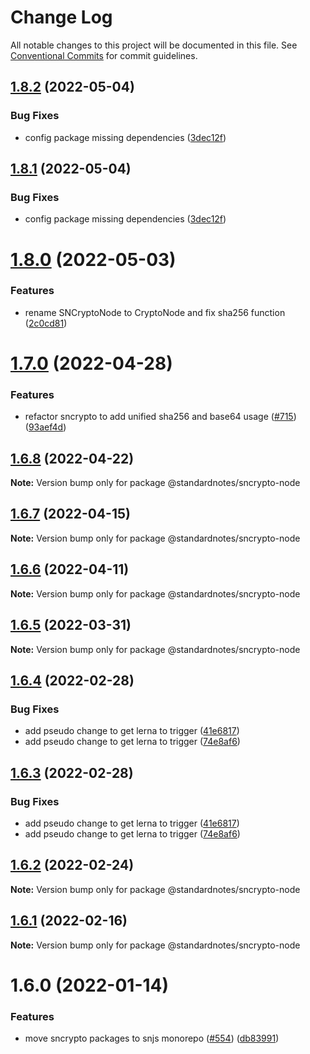 # Change Log

All notable changes to this project will be documented in this file.
See [Conventional Commits](https://conventionalcommits.org) for commit guidelines.

## [1.8.2](https://github.com/standardnotes/snjs/compare/@standardnotes/sncrypto-node@1.8.0...@standardnotes/sncrypto-node@1.8.2) (2022-05-04)


### Bug Fixes

* config package missing dependencies ([3dec12f](https://github.com/standardnotes/snjs/commit/3dec12fa4a83a8aed8419819eafb7c34795cb09f))





## [1.8.1](https://github.com/standardnotes/snjs/compare/@standardnotes/sncrypto-node@1.8.0...@standardnotes/sncrypto-node@1.8.1) (2022-05-04)


### Bug Fixes

* config package missing dependencies ([3dec12f](https://github.com/standardnotes/snjs/commit/3dec12fa4a83a8aed8419819eafb7c34795cb09f))





# [1.8.0](https://github.com/standardnotes/snjs/compare/@standardnotes/sncrypto-node@1.7.0...@standardnotes/sncrypto-node@1.8.0) (2022-05-03)


### Features

* rename SNCryptoNode to CryptoNode and fix sha256 function ([2c0cd81](https://github.com/standardnotes/snjs/commit/2c0cd81f952edfbe1f770534a269ddcaf9fa6678))





# [1.7.0](https://github.com/standardnotes/snjs/compare/@standardnotes/sncrypto-node@1.6.8...@standardnotes/sncrypto-node@1.7.0) (2022-04-28)


### Features

* refactor sncrypto to add unified sha256 and base64 usage  ([#715](https://github.com/standardnotes/snjs/issues/715)) ([93aef4d](https://github.com/standardnotes/snjs/commit/93aef4d39228a63f01aa90a88e5d28c3375ed707))





## [1.6.8](https://github.com/standardnotes/snjs/compare/@standardnotes/sncrypto-node@1.6.7...@standardnotes/sncrypto-node@1.6.8) (2022-04-22)

**Note:** Version bump only for package @standardnotes/sncrypto-node





## [1.6.7](https://github.com/standardnotes/snjs/compare/@standardnotes/sncrypto-node@1.6.6...@standardnotes/sncrypto-node@1.6.7) (2022-04-15)

**Note:** Version bump only for package @standardnotes/sncrypto-node





## [1.6.6](https://github.com/standardnotes/snjs/compare/@standardnotes/sncrypto-node@1.6.5...@standardnotes/sncrypto-node@1.6.6) (2022-04-11)

**Note:** Version bump only for package @standardnotes/sncrypto-node





## [1.6.5](https://github.com/standardnotes/snjs/compare/@standardnotes/sncrypto-node@1.6.4...@standardnotes/sncrypto-node@1.6.5) (2022-03-31)

**Note:** Version bump only for package @standardnotes/sncrypto-node





## [1.6.4](https://github.com/standardnotes/snjs/compare/@standardnotes/sncrypto-node@1.6.2...@standardnotes/sncrypto-node@1.6.4) (2022-02-28)


### Bug Fixes

* add pseudo change to get lerna to trigger ([41e6817](https://github.com/standardnotes/snjs/commit/41e6817bbf726b0932cdf16f58622328b9e42803))
* add pseudo change to get lerna to trigger ([74e8af6](https://github.com/standardnotes/snjs/commit/74e8af640e3d0b8c2f0fc7cf792f4e2cdf33b50c))





## [1.6.3](https://github.com/standardnotes/snjs/compare/@standardnotes/sncrypto-node@1.6.2...@standardnotes/sncrypto-node@1.6.3) (2022-02-28)


### Bug Fixes

* add pseudo change to get lerna to trigger ([41e6817](https://github.com/standardnotes/snjs/commit/41e6817bbf726b0932cdf16f58622328b9e42803))
* add pseudo change to get lerna to trigger ([74e8af6](https://github.com/standardnotes/snjs/commit/74e8af640e3d0b8c2f0fc7cf792f4e2cdf33b50c))





## [1.6.2](https://github.com/standardnotes/snjs/compare/@standardnotes/sncrypto-node@1.6.1...@standardnotes/sncrypto-node@1.6.2) (2022-02-24)

**Note:** Version bump only for package @standardnotes/sncrypto-node





## [1.6.1](https://github.com/standardnotes/snjs/compare/@standardnotes/sncrypto-node@1.6.0...@standardnotes/sncrypto-node@1.6.1) (2022-02-16)

**Note:** Version bump only for package @standardnotes/sncrypto-node





# 1.6.0 (2022-01-14)


### Features

* move sncrypto packages to snjs monorepo ([#554](https://github.com/standardnotes/snjs/issues/554)) ([db83991](https://github.com/standardnotes/snjs/commit/db8399190d9d10fdc31060568b836c62933fd525))
